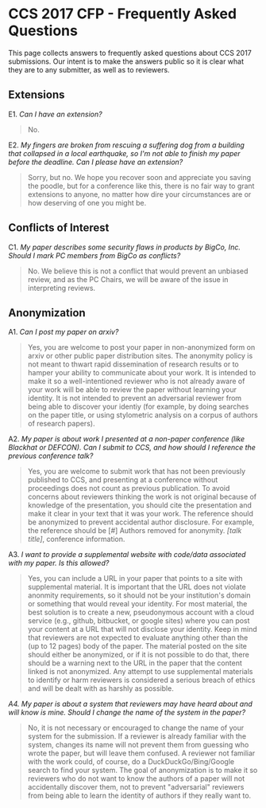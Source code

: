 # CCS 2017 CFP - Frequently Asked Questions

This page collects answers to frequently asked questions about CCS
2017 submissions.  Our intent is to make the answers public so it is
clear what they are to any submitter, as well as to reviewers.

## Extensions

E1. _Can I have an extension?_

> No.

E2. _My fingers are broken from rescuing a suffering dog from a building that collapsed in a local earthquake, so I'm not able to finish my paper before the deadline. Can I please have an extension?_

> Sorry, but no. We hope you recover soon and appreciate you saving the poodle, but for a conference like this, there is no fair way to grant extensions to anyone, no matter how dire your circumstances are or how deserving of one you might be. 

## Conflicts of Interest

C1. _My paper describes some security flaws in products by BigCo, Inc. Should I mark PC members from BigCo as conflicts?_

> No. We believe this is not a conflict that would prevent an unbiased review, and as the PC Chairs, we will be aware of the issue in interpreting reviews.


## Anonymization

A1. _Can I post my paper on arxiv?_

> Yes, you are welcome to post your paper in non-anonymized form on
  arxiv or other public paper distribution sites.  The anonymity
  policy is not meant to thwart rapid dissemination of research
  results or to hamper your ability to communicate about your work. It
  is intended to make it so a well-intentioned reviewer who is not
  already aware of your work will be able to review the paper without
  learning your identity. It is not intended to prevent an adversarial
  reviewer from being able to discover your identiy (for example, by
  doing searches on the paper title, or using stylometric analysis on a
  corpus of authors of research papers).

A2. _My paper is about work I presented at a non-paper conference (like Blackhat or DEFCON). Can I submit to CCS, and how should I reference the previous conference talk?_

> Yes, you are welcome to submit work that has not been previously published to CCS, and presenting at a conference without proceedings does not count as previous publication.  To avoid concerns about reviewers thinking the work is not original because of knowledge of the presentation, you should cite the presentation and make it clear in your text that it was your work. The reference should be anonymized to prevent accidental author disclosure. For example, the reference should be [#] Authors removed for anonymity. _[talk title]_, conference information.

A3. _I want to provide a supplemental website with code/data associated
with my paper.  Is this allowed?_

> Yes, you can include a URL in your paper that points to a site with
supplemental material. It is important that the URL does not violate
anonmity requirements, so it should not be your institution's domain
or something that would reveal your identity.  For most material, the
best solution is to create a new, pseudonymous account with a cloud
service (e.g., github, bitbucket, or google sites) where you can post
your content at a URL that will not disclose your identity.  Keep in
mind that reviewers are not expected to evaluate anything other than
the (up to 12 pages) body of the paper.  The material posted on the
site should either be anonymized, or if it is not possible to do that,
there should be a warning next to the URL in the paper that the
content linked is not anonymized.  Any attempt to use supplemental
materials to identify or harm reviewers is considered a serious breach
of ethics and will be dealt with as harshly as possible.

_A4. My paper is about a system that reviewers may have heard about and will know is mine. Should I change the name of the system in the paper?_

> No, it is not necessary or encouraged to change the name of your
system for the submission. If a reviewer is already familiar with the
system, changes its name will not prevent them from guessing who wrote
the paper, but will leave them confused. A reviewer not familiar with
the work could, of course, do a DuckDuckGo/Bing/Google search to find
your system. The goal of anonymization is to make it so reviewers who
do not want to know the authors of a paper will not accidentally
discover them, not to prevent "adversarial" reviewers from being able to learn the identity of authors if they really want to.

